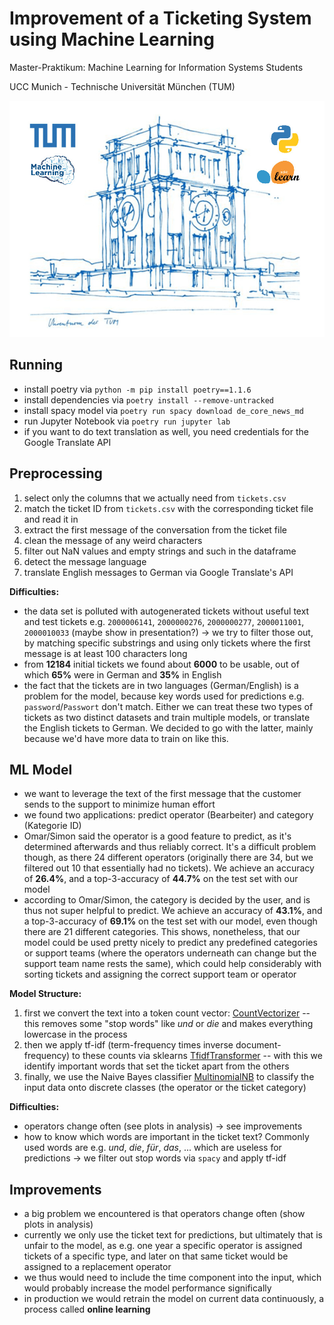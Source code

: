 # Improvement of a Ticketing System using Machine Learning

Master-Praktikum: Machine Learning for Information Systems Students

UCC Munich - Technische Universität München (TUM)

![cover](doc/images/tum-praktikum-machine-learning-project.jpg "cover")

## Running

- install poetry via `python -m pip install poetry==1.1.6`
- install dependencies via `poetry install --remove-untracked`
- install spacy model via `poetry run spacy download de_core_news_md`
- run Jupyter Notebook via `poetry run jupyter lab`
- if you want to do text translation as well, you need credentials for the Google Translate API

## Preprocessing

1. select only the columns that we actually need from `tickets.csv`
1. match the ticket ID from `tickets.csv` with the corresponding ticket file and read it in
1. extract the first message of the conversation from the ticket file
1. clean the message of any weird characters
1. filter out NaN values and empty strings and such in the dataframe
1. detect the message language
1. translate English messages to German via Google Translate's API

**Difficulties:**

- the data set is polluted with autogenerated tickets without useful text and test tickets e.g. `2000006141`, `2000000276`, `2000000277`, `2000011001`, `2000010033` (maybe show in presentation?) -> we try to filter those out, by matching specific substrings and using only tickets where the first message is at least 100 characters long
- from **12184** initial tickets we found about **6000** to be usable, out of which **65%** were in German and **35%** in English
- the fact that the tickets are in two languages (German/English) is a problem for the model, because key words used for predictions e.g. `password`/`Passwort` don't match. Either we can treat these two types of tickets as two distinct datasets and train multiple models, or translate the English tickets to German. We decided to go with the latter, mainly because we'd have more data to train on like this.

## ML Model

- we want to leverage the text of the first message that the customer sends to the support to minimize human effort
- we found two applications: predict operator (Bearbeiter) and category (Kategorie ID)
- Omar/Simon said the operator is a good feature to predict, as it's determined afterwards and thus reliably correct. It's a difficult problem though, as there 24 different operators (originally there are 34, but we filtered out 10 that essentially had no tickets). We achieve an accuracy of **26.4%**, and a top-3-accuracy of **44.7%** on the test set with our model
- according to Omar/Simon, the category is decided by the user, and is thus not super helpful to predict. We achieve an accuracy of **43.1%**, and a top-3-accuracy of **69.1%** on the test set with our model, even though there are 21 different categories. This shows, nonetheless, that our model could be used pretty nicely to predict any predefined categories or support teams (where the operators underneath can change but the support team name rests the same), which could help considerably with sorting tickets and assigning the correct support team or operator

**Model Structure:**

1. first we convert the text into a token count vector: [CountVectorizer](https://scikit-learn.org/stable/modules/generated/sklearn.feature_extraction.text.CountVectorizer.html) -- this removes some "stop words" like _und_ or _die_ and makes everything lowercase in the process
1. then we apply tf-idf (term-frequency times inverse document-frequency) to these counts via sklearns [TfidfTransformer](https://scikit-learn.org/stable/modules/generated/sklearn.feature_extraction.text.TfidfTransformer.html) -- with this we identify important words that set the ticket apart from the others
1. finally, we use the Naive Bayes classifier [MultinomialNB](https://scikit-learn.org/stable/modules/generated/sklearn.naive_bayes.MultinomialNB.html) to classify the input data onto discrete classes (the operator or the ticket category)

**Difficulties:**

- operators change often (see plots in analysis) -> see improvements
- how to know which words are important in the ticket text? Commonly used words are e.g. _und_, _die_, _für_, _das_, ... which are useless for predictions -> we filter out stop words via `spacy` and apply tf-idf

## Improvements

- a big problem we encountered is that operators change often (show plots in analysis)
- currently we only use the ticket text for predictions, but ultimately that is unfair to the model, as e.g. one year a specific operator is assigned tickets of a specific type, and later on that same ticket would be assigned to a replacement operator
- we thus would need to include the time component into the input, which would probably increase the model performance significally
- in production we would retrain the model on current data continuously, a process called **online learning**
